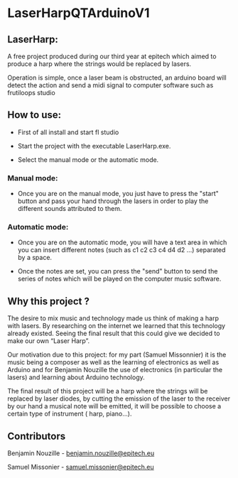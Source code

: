 # LaserHarpQTArduinoV1

## LaserHarp:

A free project produced during our third year at epitech which aimed to produce a harp where the strings would be replaced by lasers.

Operation is simple, once a laser beam is obstructed, an arduino board will detect the action and send a midi signal to computer software such as frutiloops studio

## How to use:

- First of all install and start fl studio

- Start the project with the executable LaserHarp.exe.

- Select the manual mode or the automatic mode.


### Manual mode:

- Once you are on the manual mode, you just have to press the "start" button and pass your hand through the lasers in order to play the different sounds attributed to them.

### Automatic mode:

- Once you are on the automatic mode, you will have a text area in which you can insert different notes (such as c1 c2 c3 c4 d4 d2 ...) separated by a space.

- Once the notes are set, you can press the "send" button to send the series of notes which will be played on the computer music software.


## Why this project ?

The desire to mix music and technology made us think of making a harp with lasers. By researching on the internet we learned that this technology already existed. Seeing the final result that this could give we decided to make our own “Laser Harp”.

Our motivation due to this project: for my part (Samuel Missonnier) it is the music being a composer as well as the learning of electronics as well as Arduino and for Benjamin Nouzille the use of electronics (in particular the lasers) and learning about Arduino technology.

The final result of this project will be a harp where the strings will be replaced by laser diodes, by cutting the emission of the laser to the receiver by our hand a musical note will be emitted, it will be possible to choose a certain type of instrument ( harp, piano…).

## Contributors

Benjamin Nouzille - benjamin.nouzille@epitech.eu

Samuel Missonier - samuel.missonier@epitech.eu
